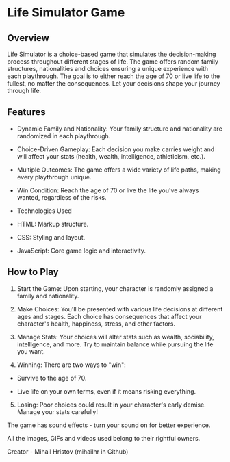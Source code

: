 
# Life Simulator Game

## Overview

Life Simulator is a choice-based game that simulates the decision-making process throughout different stages of life. The game offers random family structures, nationalities and choices ensuring a unique experience with each playthrough. The goal is to either reach the age of 70 or live life to the fullest, no matter the consequences. Let your decisions shape your journey through life.

## Features

- Dynamic Family and Nationality: Your family structure and nationality are randomized in each playthrough.

- Choice-Driven Gameplay: Each decision you make carries weight and will affect your stats (health, wealth, intelligence, athleticism, etc.).

- Multiple Outcomes: The game offers a wide variety of life paths, making every playthrough unique.

- Win Condition: Reach the age of 70 or live the life you've always wanted, regardless of the risks.

- Technologies Used

- HTML: Markup structure.

- CSS: Styling and layout.

- JavaScript: Core game logic and interactivity.

## How to Play

1. Start the Game: Upon starting, your character is randomly assigned a family and nationality.

2. Make Choices: You'll be presented with various life decisions at different ages and stages. Each choice has consequences that affect your character's health, happiness, stress, and other factors.

3. Manage Stats: Your choices will alter stats such as wealth, sociability, intelligence, and more. Try to maintain balance while pursuing the life you want.

4. Winning: There are two ways to "win":

- Survive to the age of 70.

- Live life on your own terms, even if it means risking everything.

5. Losing: Poor choices could result in your character's early demise. Manage your stats carefully!

The game has sound effects - turn your sound on for better experience.

All the images, GIFs and videos used belong to their rightful owners.

Creator - Mihail Hristov (mihailhr in Github)
